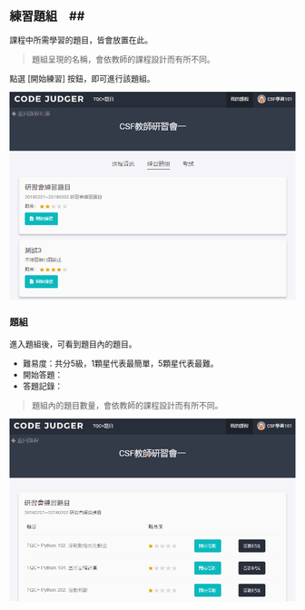 ## 練習題組　##

課程中所需學習的題目，皆會放置在此。

> 題組呈現的名稱，會依教師的課程設計而有所不同。

點選 [開始練習] 按鈕，即可進行該題組。

![](/assets/cjmds01我的課程-02-練習題組-01.png)

### 題組 ### 

進入題組後，可看到題目內的題目。

* 難易度：共分5級，1顆星代表最簡單，5顆星代表最難。
* 開始答題：
* 答題記錄：

> 題組內的題目數量，會依教師的課程設計而有所不同。

![](/assets/cjmds01我的課程-02-練習題組-02.png)